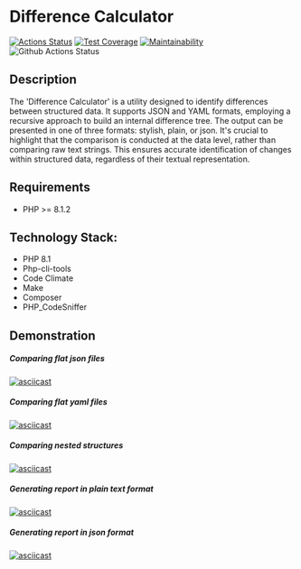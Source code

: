 # Difference Calculator
[![Actions Status](https://github.com/radalana/php-project-48/actions/workflows/hexlet-check.yml/badge.svg)](https://github.com/radalana/php-project-48/actions)
[![Test Coverage](https://api.codeclimate.com/v1/badges/00755fc20ade9882f670/test_coverage)](https://codeclimate.com/github/radalana/php-project-48/test_coverage)
[![Maintainability](https://api.codeclimate.com/v1/badges/00755fc20ade9882f670/maintainability)](https://codeclimate.com/github/radalana/php-project-48/maintainability)
![Github Actions Status](https://github.com/radalana/php-project-48/actions/workflows/main.yml/badge.svg)

## Description
The 'Difference Calculator' is a utility designed to identify differences between structured data. It supports JSON and YAML formats, employing a recursive approach to build an internal difference tree. The output can be presented in one of three formats: stylish, plain, or json. It's crucial to highlight that the comparison is conducted at the data level, rather than comparing raw text strings. This ensures accurate identification of changes within structured data, regardless of their textual representation.

## Requirements
- PHP >= 8.1.2
## Technology Stack:
- PHP 8.1
- Php-cli-tools
- Code Climate
- Make
- Composer
- PHP_CodeSniffer
## Demonstration
##### Comparing flat json files
[![asciicast](https://asciinema.org/a/QJOpdPd9cUB6vv9ljtOziQNVJ.svg)](https://asciinema.org/a/QJOpdPd9cUB6vv9ljtOziQNVJ)

##### Comparing flat yaml files
[![asciicast](https://asciinema.org/a/z3VYMe0nKQniEIrkcI2abvdxf.svg)](https://asciinema.org/a/z3VYMe0nKQniEIrkcI2abvdxf)

##### Comparing nested structures
[![asciicast](https://asciinema.org/a/oWFqTyXxJQ6ZKhVat5OEFIB16.svg)](https://asciinema.org/a/oWFqTyXxJQ6ZKhVat5OEFIB16)

##### Generating report in plain text format
[![asciicast](https://asciinema.org/a/uoFX6jFs6H1mmE9dNEiSHyVp8.svg)](https://asciinema.org/a/uoFX6jFs6H1mmE9dNEiSHyVp8)

##### Generating report in json format
[![asciicast](https://asciinema.org/a/r74bRH04lsP9vaTeUNBW4OOSo.svg)](https://asciinema.org/a/r74bRH04lsP9vaTeUNBW4OOSo)
